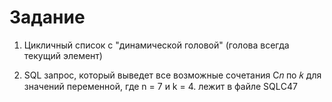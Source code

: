 # Задание 

1. Цикличный список с "динамической головой" (голова всегда текущий элемент)

2. SQL запрос, который выведет все возможные сочетания С𝑛 по 𝑘 для значений переменной, где n = 7 и k = 4.
лежит в файле SQLС47

